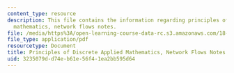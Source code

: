 ```yaml
---
content_type: resource
description: This file contains the information regarding principles of discrete applied
  mathematics, network flows notes.
file: /media/https%3A/open-learning-course-data-rc.s3.amazonaws.com/18-310-principles-of-discrete-applied-mathematics-fall-2013/3235079dd74eb61e56f41ea2bb595d64_MIT18_310F13_Ch9.pdf
file_type: application/pdf
resourcetype: Document
title: Principles of Discrete Applied Mathematics, Network Flows Notes
uid: 3235079d-d74e-b61e-56f4-1ea2bb595d64
---
```

